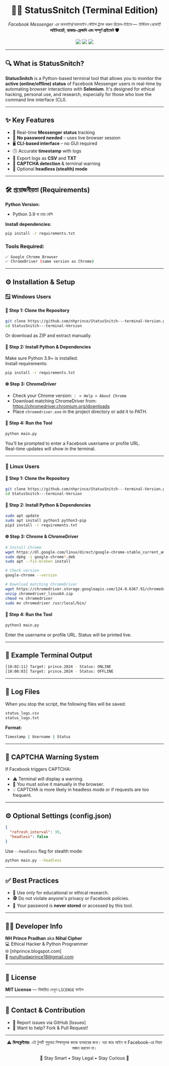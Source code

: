 <h1 align="center">🕵️‍♂️ StatusSnitch (Terminal Edition)</h1>

<p align="center">
  <i>Facebook Messenger এর অনলাইন/অফলাইন স্টেটাস ট্র্যাক করুন রিয়েল-টাইমে — টার্মিনাল থেকেই!</i><br>
  <b>লাইটওয়েট, হ্যাকার-ফ্রেন্ডলি এবং সম্পূর্ণ প্রাইভেট 🛡️</b>
</p>

<p align="center">
  <img src="https://img.shields.io/badge/Python-3.9%2B-blue?style=for-the-badge&logo=python">
  <img src="https://img.shields.io/badge/Selenium-Automation-success?style=for-the-badge&logo=selenium">
  <img src="https://img.shields.io/badge/Platform-Windows%20%7C%20Linux-lightgrey?style=for-the-badge&logo=windows">
</p>

---

## 🔍 What is StatusSnitch?

**StatusSnitch** is a Python-based terminal tool that allows you to monitor the **active (online/offline) status** of Facebook Messenger users in real-time by automating browser interactions with **Selenium**. It's designed for ethical hacking, personal use, and research, especially for those who love the command line interface (CLI).

---

## ✨ Key Features

- 📡 Real-time **Messenger status** tracking
- 🧠 **No password needed** – uses live browser session
- 🖥️ **CLI-based interface** – no GUI required
- 🕓 Accurate **timestamp** with logs
- 📁 Export logs as **CSV** and **TXT**
- 🚨 **CAPTCHA detection** & terminal warning
- 💨 Optional **headless (stealth) mode**

---

## 🛠️ প্রয়োজনীয়তা (Requirements)

**Python Version:**
- Python 3.9 বা তার বেশি

**Install dependencies:**
```bash
pip install -r requirements.txt
```

### Tools Required:
```bash
✅ Google Chrome Browser  
✅ ChromeDriver (same version as Chrome)
```

---

## ⚙️ Installation & Setup

### 🪟 Windows Users

#### 🔻 Step 1: Clone the Repository
```bash
git clone https://github.com/nhprince/StatusSnitch---terminal-Version.git
cd StatusSnitch---terminal-Version
```

Or download as ZIP and extract manually.

#### 🧩 Step 2: Install Python & Dependencies
Make sure Python 3.9+ is installed.  
Install requirements:
```bash
pip install -r requirements.txt
```

#### 🌐 Step 3: ChromeDriver
- Check your Chrome version: `⋮ > Help > About Chrome`
- Download matching ChromeDriver from: https://chromedriver.chromium.org/downloads
- Place `chromedriver.exe` in the project directory or add it to PATH.

#### 🚀 Step 4: Run the Tool
```bash
python main.py
```

You’ll be prompted to enter a Facebook username or profile URL.  
Real-time updates will show in the terminal.

---

### 🐧 Linux Users

#### 🔻 Step 1: Clone the Repository
```bash
git clone https://github.com/nhprince/StatusSnitch---terminal-Version.git
cd StatusSnitch---terminal-Version
```

#### 🧩 Step 2: Install Python & Dependencies
```bash
sudo apt update
sudo apt install python3 python3-pip
pip3 install -r requirements.txt
```

#### 🌐 Step 3: Chrome & ChromeDriver
```bash
# Install Chrome
wget https://dl.google.com/linux/direct/google-chrome-stable_current_amd64.deb
sudo dpkg -i google-chrome*.deb
sudo apt --fix-broken install

# Check version
google-chrome --version

# Download matching ChromeDriver
wget https://chromedriver.storage.googleapis.com/124.0.6367.91/chromedriver_linux64.zip
unzip chromedriver_linux64.zip
chmod +x chromedriver
sudo mv chromedriver /usr/local/bin/
```

#### 🚀 Step 4: Run the Tool
```bash
python3 main.py
```

Enter the username or profile URL. Status will be printed live.

---

## 🧪 Example Terminal Output

```bash
[10:02:11] Target: prince.2024 - Status: ONLINE
[10:08:03] Target: prince.2024 - Status: OFFLINE
```

---

## 📁 Log Files

When you stop the script, the following files will be saved:
```bash
status_logs.csv
status_logs.txt
```

**Format:**
```bash
Timestamp | Username | Status
```

---

## 🚨 CAPTCHA Warning System

If Facebook triggers CAPTCHA:
- ⚠️ Terminal will display a warning.
- 🛑 You must solve it manually in the browser.
- 💡 CAPTCHA is more likely in headless mode or if requests are too frequent.

---

## ⚙️ Optional Settings (config.json)

```json
{
  "refresh_interval": 30,
  "headless": false
}
```

Use `--headless` flag for stealth mode:
```bash
python main.py --headless
```

---

## ✅ Best Practices

- 🧪 Use only for educational or ethical research.
- 🕵️ Do not violate anyone's privacy or Facebook policies.
- 🔐 Your password is **never stored** or accessed by this tool.

---

## 👨‍💻 Developer Info

**NH Prince Pradhan** aka **Nihal Cipher**  
💻 Ethical Hacker & Python Programmer  
🌐 [nhprince.blogspot.com]  
📧 nurulhudaprince18@gmail.com  

---

## 📜 License

**MIT License** — বিস্তারিত দেখুন `LICENSE` ফাইল

---

## 💬 Contact & Contribution

- 🐞 Report issues via GitHub [Issues]
- 🤝 Want to help? Fork & Pull Request!

---

<p align="center"> ⚠️ <b>ডিসক্লেইমার:</b> এই টুলটি শুধুমাত্র শিক্ষামূলক কাজে ব্যবহারের জন্য। দয়া করে আইন বা Facebook-এর নিয়ম লঙ্ঘন করবেন না। </p>  
<p align="center"> 🌙 Stay Smart • Stay Legal • Stay Curious 🌙 </p>
